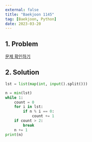 ```yaml
---
external: false
title: "Baekjoon 1145"
tag: [Baekjoon, Python]
date: 2023-03-20
---
```


## 1. Problem

[문제 확인하기](https://www.acmicpc.net/problem/1145)

## 2. Solution

```python
lst = list(map(int, input().split()))

n = min(lst)
while 1:
    count = 0
    for i in lst:
        if n % i == 0:
            count += 1
    if count > 2:
        break
    n += 1
print(n)
```
